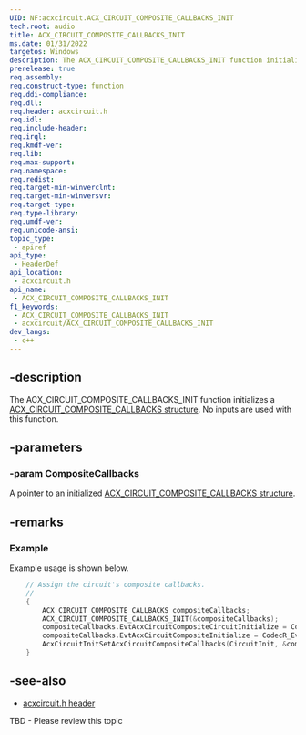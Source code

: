 ```yaml
---
UID: NF:acxcircuit.ACX_CIRCUIT_COMPOSITE_CALLBACKS_INIT
tech.root: audio
title: ACX_CIRCUIT_COMPOSITE_CALLBACKS_INIT
ms.date: 01/31/2022
targetos: Windows
description: The ACX_CIRCUIT_COMPOSITE_CALLBACKS_INIT function initializes a ACX_CIRCUIT_COMPOSITE_CALLBACKS structure. 
prerelease: true
req.assembly: 
req.construct-type: function
req.ddi-compliance: 
req.dll: 
req.header: acxcircuit.h
req.idl: 
req.include-header: 
req.irql: 
req.kmdf-ver: 
req.lib: 
req.max-support: 
req.namespace: 
req.redist: 
req.target-min-winverclnt: 
req.target-min-winversvr: 
req.target-type: 
req.type-library: 
req.umdf-ver: 
req.unicode-ansi: 
topic_type:
 - apiref
api_type:
 - HeaderDef
api_location:
 - acxcircuit.h
api_name:
 - ACX_CIRCUIT_COMPOSITE_CALLBACKS_INIT
f1_keywords:
 - ACX_CIRCUIT_COMPOSITE_CALLBACKS_INIT
 - acxcircuit/ACX_CIRCUIT_COMPOSITE_CALLBACKS_INIT
dev_langs:
 - c++
---
```


## -description

The ACX_CIRCUIT_COMPOSITE_CALLBACKS_INIT function initializes a [ACX_CIRCUIT_COMPOSITE_CALLBACKS structure](ns-acxcircuit-acx_circuit_composite_callbacks.md). No inputs are used with this function.

## -parameters

### -param CompositeCallbacks

A pointer to an initialized [ACX_CIRCUIT_COMPOSITE_CALLBACKS structure](ns-acxcircuit-acx_circuit_composite_callbacks.md).


## -remarks

### Example

Example usage is shown below.

```cpp
    // Assign the circuit's composite callbacks.
    //
    {
        ACX_CIRCUIT_COMPOSITE_CALLBACKS compositeCallbacks;
        ACX_CIRCUIT_COMPOSITE_CALLBACKS_INIT(&compositeCallbacks);
        compositeCallbacks.EvtAcxCircuitCompositeCircuitInitialize = CodecR_EvtCircuitCompositeCircuitInitialize;
        compositeCallbacks.EvtAcxCircuitCompositeInitialize = CodecR_EvtCircuitCompositeInitialize;
        AcxCircuitInitSetAcxCircuitCompositeCallbacks(CircuitInit, &compositeCallbacks);
    }
```

## -see-also

- [acxcircuit.h header](index.md)

TBD - Please review this topic